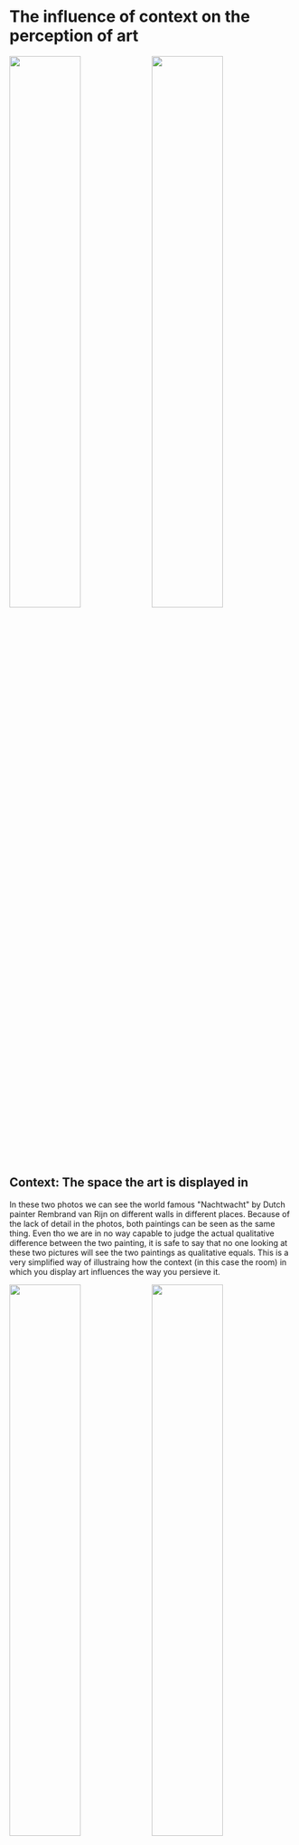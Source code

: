 # The influence of context on the perception of art

<img src="https://nrc-reader.s3.amazonaws.com/articles/895/assets/3071/cms_retina.full_cover.jpg" width=50% /><img src="http://static.webshopapp.com/shops/042277/files/035407132/airpart-art-collection-nachtwacht-geschetst.jpg" width=50% />

## Context: The space the art is displayed in

In these two photos we can see the world famous "Nachtwacht" by Dutch painter Rembrand van Rijn on different walls in different places. Because of the lack of detail in the photos, both paintings can be seen as the same thing. Even tho we are in no way capable to judge the actual qualitative difference between the two painting, it is safe to say that no one looking at these two pictures will see the two paintings as qualitative equals. This is a very simplified way of illustraing how the context (in this case the room) in which you display art influences the way you persieve it.



<img src="http://i.imgur.com/2zU78g0.jpg" width=50% /><img src="https://cvandaag.nl/wp-content/uploads/2015/04/nachtwacht-cvandaag1.jpg" width=50% />

## Context: The things that happen in the space the art is displayed in.

In these two photo's the paintings are in the same space, but within the space different things are happening. On the left photo we can see the painting being used as a context in which the "most powerful man in the world" and the prime minister of Holland meet. On the image on the right we can see a terminal ill patient seeing the the painting for the last time in her life. The reason the people are looking at the painting are completely different in both pictures, and because of it they show the paining in a total different way to the viewer of the photo. The paining in the left picture is the best and most valuable thing holland has ever produced, and stands for everything the dutch have to offer. Craftsmanship, storytelling, a rich culture, appreciation for history etc. On the right picture the painting is a portal into the soul of the painter that enables the viewer to have a bond with the creator that can console their biggest fears and give hope, ease and maybe even joy in the last moments of our lives.

